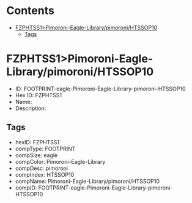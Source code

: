 



Contents
========

* [FZPHTSS1>Pimoroni-Eagle-Library/pimoroni/HTSSOP10](#fzphtss1pimoroni-eagle-librarypimoronihtssop10)
	* [Tags](#tags)

# FZPHTSS1>Pimoroni-Eagle-Library/pimoroni/HTSSOP10

- ID: FOOTPRINT-eagle-Pimoroni-Eagle-Library-pimoroni-HTSSOP10
- Hex ID: FZPHTSS1
- Name: 
- Description: 

## Tags

- hexID: FZPHTSS1
- oompType: FOOTPRINT
- oompSize: eagle
- oompColor: Pimoroni-Eagle-Library
- oompDesc: pimoroni
- oompIndex: HTSSOP10
- oompName: Pimoroni-Eagle-Library/pimoroni/HTSSOP10
- oompID: FOOTPRINT-eagle-Pimoroni-Eagle-Library-pimoroni-HTSSOP10
